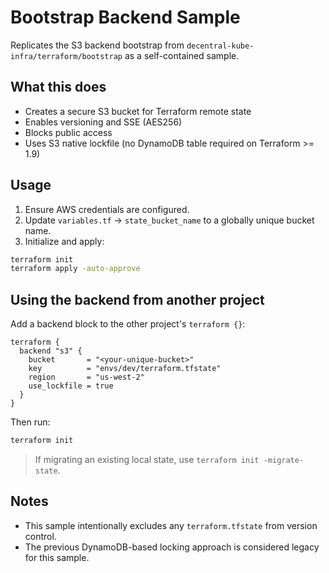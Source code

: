 # Bootstrap Backend Sample

Replicates the S3 backend bootstrap from `decentral-kube-infra/terraform/bootstrap` as a self-contained sample.

## What this does

- Creates a secure S3 bucket for Terraform remote state
- Enables versioning and SSE (AES256)
- Blocks public access
- Uses S3 native lockfile (no DynamoDB table required on Terraform >= 1.9)

## Usage

1. Ensure AWS credentials are configured.
2. Update `variables.tf` → `state_bucket_name` to a globally unique bucket name.
3. Initialize and apply:

```bash
terraform init
terraform apply -auto-approve
```

## Using the backend from another project

Add a backend block to the other project's `terraform {}`:

```hcl
terraform {
  backend "s3" {
    bucket       = "<your-unique-bucket>"
    key          = "envs/dev/terraform.tfstate"
    region       = "us-west-2"
    use_lockfile = true
  }
}
```

Then run:

```bash
terraform init
```

> If migrating an existing local state, use `terraform init -migrate-state`.

## Notes

- This sample intentionally excludes any `terraform.tfstate` from version control.
- The previous DynamoDB-based locking approach is considered legacy for this sample.
